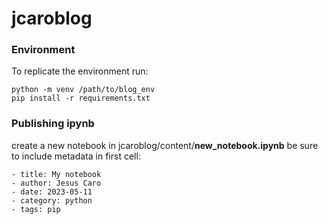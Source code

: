 # jcaroblog

### Environment
To replicate the environment run:
```
python -m venv /path/to/blog_env
pip install -r requirements.txt 
```
### Publishing ipynb
create a new notebook in jcaroblog/content/**new_notebook.ipynb**
be sure to include metadata in first cell:
```
- title: My notebook
- author: Jesus Caro
- date: 2023-05-11
- category: python
- tags: pip
```